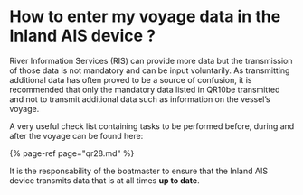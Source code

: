 # How to enter my voyage data in the Inland AIS device ?

River Information Services \(RIS\) can provide more data but the transmission of those data is not mandatory and can be input voluntarily. As transmitting additional data has often proved to be a source of confusion, it is recommended that only the mandatory data listed in QR10be transmitted and not to transmit additional data such as information on the vessel’s voyage.

A very useful check list containing tasks to be performed before, during and after the voyage can be found here:

{% page-ref page="qr28.md" %}

It is the responsability of the boatmaster to ensure that the Inland AIS device transmits data that is at all times **up to date**.

